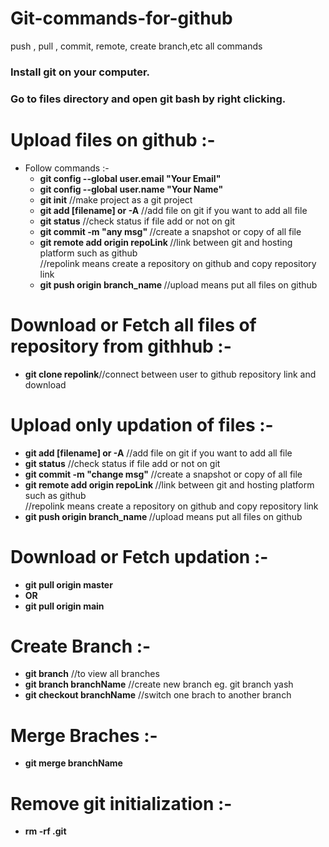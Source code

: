# Git-commands-for-github
push , pull , commit, remote, create branch,etc all commands 


### Install git on your computer.
### Go to files directory and open git bash by right clicking.

# Upload files on github :-

<ul>
  <li>Follow commands :- 
    <ul>
      <li><b>git config --global user.email "Your Email"</b></li>
      <li><b>git config --global user.name "Your Name"</b></li>
      <li><b>git init</b>			 //make project as a git project</li>
      <li><b>git add [filename] or -A</b>	//add file on git if you want to add all file</li>
      <li><b>git status</b>			//check status if file add or not on git</li>
      <li><b>git commit -m "any msg"	</b>	//create a snapshot or copy of all file</li>
      <li><b>git remote add origin repoLink </b>	//link between git and hosting platform such as github <br> //repolink means create a repository  on github and copy repository  link</li>
      <li><b>git push origin branch_name </b>		//upload means put all files on github</li>
    </ul>
  </li>
</ul>

# Download or Fetch all files of repository  from githhub :- 

<ul>
  <li>
    <b>git clone repolink</b>//connect between user to github repository  link and download
  </li>
</ul>

# Upload only updation of files :-
<ul>
<li><b>git add [filename] or -A</b>	//add file on git if you want to add all file</li>
      <li><b>git status</b>			//check status if file add or not on git</li>
      <li><b>git commit -m "change msg"	</b>	//create a snapshot or copy of all file</li>
      <li><b>git remote add origin repoLink </b>	//link between git and hosting platform such as github <br> //repolink means create a repository  on github and copy repository  link</li>
      <li><b>git push origin branch_name </b>		//upload means put all files on github</li>
</ul>

# Download or Fetch updation :-
<ul>
  <li>
    <b>git pull origin master</b>
  </li>
  <li>
    <b>OR</b>
  </li>
  <li>
    <b>git pull origin main</b>
  </li>
</ul>

# Create Branch :-
<ul>
  <li><b>git branch</b>  				//to view all branches</li>
  <li><b>git branch branchName</b> 			//create new branch eg. git branch yash</li>
  <li><b>git checkout branchName</b>			//switch one brach to another branch</li>
</ul>

# Merge Braches :-
<ul>
  <li>
    <b>git merge branchName</b> 
  </li>
</ul>

# Remove git initialization :-
<ul>
  <li>
    <b>rm -rf .git</b> 
  </li>
</ul>
